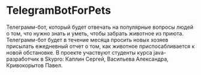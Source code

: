 # TelegramBotForPets

Телеграмм-бот, который будет отвечать на популярные вопросы людей о том, что нужно знать и уметь, чтобы забрать животное из приюта. Телеграмм-бот будет в течение месяца просить новых хозяев присылать ежедневный отчет о том, как животное приспосабливается к новой обстановке. В проекте участвуют студенты курса java-разработчик в Skypro: Каплин Сергей, Васильева Александра, Кривокорытов Павел.
